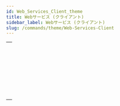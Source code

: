 ```yaml
---
id: Web_Services_Client_theme
title: Webサービス (クライアント)
sidebar_label: Webサービス (クライアント)
slug: /commands/theme/Web-Services-Client
---
```


|                                                                                                                         |
| ----------------------------------------------------------------------------------------------------------------------- |
| [<!-- INCLUDE #_command_.WEB SERVICE AUTHENTICATE.Syntax -->](../../commands-legacy/web-service-authenticate.md)<br/>   |
| [<!-- INCLUDE #_command_.WEB SERVICE CALL.Syntax -->](../../commands-legacy/web-service-call.md)<br/>                   |
| [<!-- INCLUDE #_command_.WEB SERVICE Get info.Syntax -->](../../commands-legacy/web-service-get-info.md)<br/>           |
| [<!-- INCLUDE #_command_.WEB SERVICE GET RESULT.Syntax -->](../../commands-legacy/web-service-get-result.md)<br/>       |
| [<!-- INCLUDE #_command_.WEB SERVICE SET OPTION.Syntax -->](../../commands-legacy/web-service-set-option.md)<br/>       |
| [<!-- INCLUDE #_command_.WEB SERVICE SET PARAMETER.Syntax -->](../../commands-legacy/web-service-set-parameter.md)<br/> |
